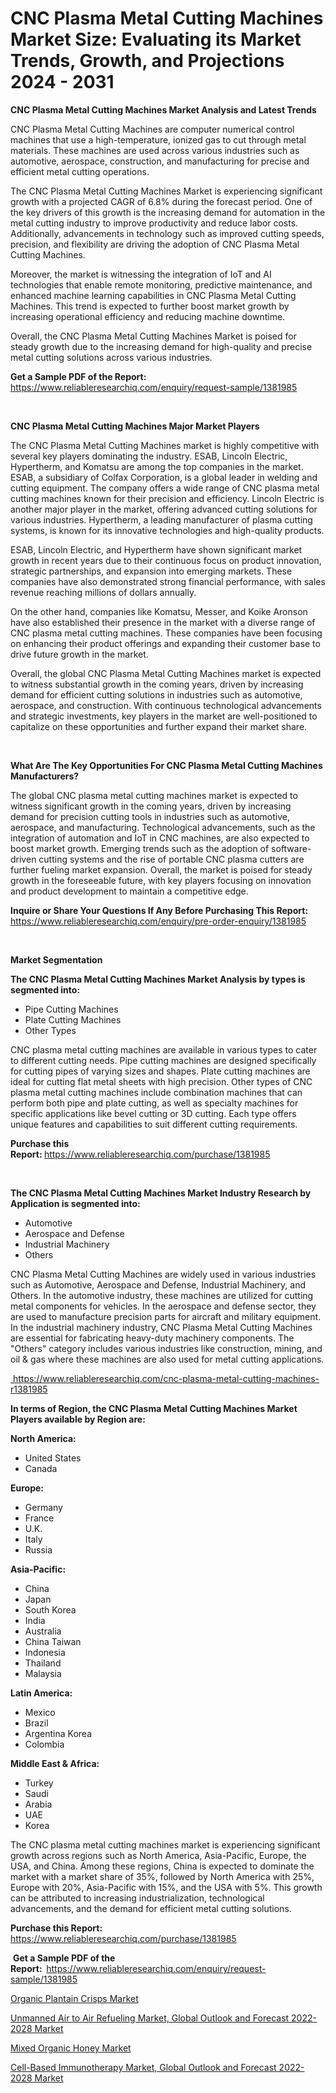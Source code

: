 <p><h1>CNC Plasma Metal Cutting Machines Market Size: Evaluating its Market Trends, Growth, and Projections 2024 - 2031</h1></p><p><strong>CNC Plasma Metal Cutting Machines Market Analysis and Latest Trends</strong></p>
<p><p>CNC Plasma Metal Cutting Machines are computer numerical control machines that use a high-temperature, ionized gas to cut through metal materials. These machines are used across various industries such as automotive, aerospace, construction, and manufacturing for precise and efficient metal cutting operations.</p><p>The CNC Plasma Metal Cutting Machines Market is experiencing significant growth with a projected CAGR of 6.8% during the forecast period. One of the key drivers of this growth is the increasing demand for automation in the metal cutting industry to improve productivity and reduce labor costs. Additionally, advancements in technology such as improved cutting speeds, precision, and flexibility are driving the adoption of CNC Plasma Metal Cutting Machines.</p><p>Moreover, the market is witnessing the integration of IoT and AI technologies that enable remote monitoring, predictive maintenance, and enhanced machine learning capabilities in CNC Plasma Metal Cutting Machines. This trend is expected to further boost market growth by increasing operational efficiency and reducing machine downtime.</p><p>Overall, the CNC Plasma Metal Cutting Machines Market is poised for steady growth due to the increasing demand for high-quality and precise metal cutting solutions across various industries.</p></p>
<p><strong>Get a Sample PDF of the Report:&nbsp;</strong> <a href="https://www.reliableresearchiq.com/enquiry/request-sample/1381985">https://www.reliableresearchiq.com/enquiry/request-sample/1381985</a></p>
<p>&nbsp;</p>
<p><strong>CNC Plasma Metal Cutting Machines Major Market Players</strong></p>
<p><p>The CNC Plasma Metal Cutting Machines market is highly competitive with several key players dominating the industry. ESAB, Lincoln Electric, Hypertherm, and Komatsu are among the top companies in the market. ESAB, a subsidiary of Colfax Corporation, is a global leader in welding and cutting equipment. The company offers a wide range of CNC plasma metal cutting machines known for their precision and efficiency. Lincoln Electric is another major player in the market, offering advanced cutting solutions for various industries. Hypertherm, a leading manufacturer of plasma cutting systems, is known for its innovative technologies and high-quality products. </p><p>ESAB, Lincoln Electric, and Hypertherm have shown significant market growth in recent years due to their continuous focus on product innovation, strategic partnerships, and expansion into emerging markets. These companies have also demonstrated strong financial performance, with sales revenue reaching millions of dollars annually. </p><p>On the other hand, companies like Komatsu, Messer, and Koike Aronson have also established their presence in the market with a diverse range of CNC plasma metal cutting machines. These companies have been focusing on enhancing their product offerings and expanding their customer base to drive future growth in the market. </p><p>Overall, the global CNC Plasma Metal Cutting Machines market is expected to witness substantial growth in the coming years, driven by increasing demand for efficient cutting solutions in industries such as automotive, aerospace, and construction. With continuous technological advancements and strategic investments, key players in the market are well-positioned to capitalize on these opportunities and further expand their market share.</p></p>
<p>&nbsp;</p>
<p><strong>What Are The Key Opportunities For CNC Plasma Metal Cutting Machines Manufacturers?</strong></p>
<p><p>The global CNC plasma metal cutting machines market is expected to witness significant growth in the coming years, driven by increasing demand for precision cutting tools in industries such as automotive, aerospace, and manufacturing. Technological advancements, such as the integration of automation and IoT in CNC machines, are also expected to boost market growth. Emerging trends such as the adoption of software-driven cutting systems and the rise of portable CNC plasma cutters are further fueling market expansion. Overall, the market is poised for steady growth in the foreseeable future, with key players focusing on innovation and product development to maintain a competitive edge.</p></p>
<p><strong>Inquire or Share Your Questions If Any Before Purchasing This Report:</strong> <a href="https://www.reliableresearchiq.com/enquiry/pre-order-enquiry/1381985">https://www.reliableresearchiq.com/enquiry/pre-order-enquiry/1381985</a></p>
<p>&nbsp;</p>
<p><strong>Market Segmentation</strong></p>
<p><strong>The CNC Plasma Metal Cutting Machines Market Analysis by types is segmented into:</strong></p>
<p><ul><li>Pipe Cutting Machines</li><li>Plate Cutting Machines</li><li>Other Types</li></ul></p>
<p><p>CNC plasma metal cutting machines are available in various types to cater to different cutting needs. Pipe cutting machines are designed specifically for cutting pipes of varying sizes and shapes. Plate cutting machines are ideal for cutting flat metal sheets with high precision. Other types of CNC plasma metal cutting machines include combination machines that can perform both pipe and plate cutting, as well as specialty machines for specific applications like bevel cutting or 3D cutting. Each type offers unique features and capabilities to suit different cutting requirements.</p></p>
<p><strong>Purchase this Report:&nbsp;</strong><a href="https://www.reliableresearchiq.com/purchase/1381985">https://www.reliableresearchiq.com/purchase/1381985</a></p>
<p>&nbsp;</p>
<p><strong>The CNC Plasma Metal Cutting Machines Market Industry Research by Application is segmented into:</strong></p>
<p><ul><li>Automotive</li><li>Aerospace and Defense</li><li>Industrial Machinery</li><li>Others</li></ul></p>
<p><p>CNC Plasma Metal Cutting Machines are widely used in various industries such as Automotive, Aerospace and Defense, Industrial Machinery, and Others. In the automotive industry, these machines are utilized for cutting metal components for vehicles. In the aerospace and defense sector, they are used to manufacture precision parts for aircraft and military equipment. In the industrial machinery industry, CNC Plasma Metal Cutting Machines are essential for fabricating heavy-duty machinery components. The "Others" category includes various industries like construction, mining, and oil & gas where these machines are also used for metal cutting applications.</p></p>
<p><a href="https://www.reliableresearchiq.com/cnc-plasma-metal-cutting-machines-r1381985">&nbsp;https://www.reliableresearchiq.com/cnc-plasma-metal-cutting-machines-r1381985</a></p>
<p><strong>In terms of Region, the CNC Plasma Metal Cutting Machines Market Players available by Region are:</strong></p>
<p>
    <p> <strong> North America: </strong>
        <ul>
            <li>United States</li>
            <li>Canada</li>
        </ul>
        </p> 
    <p> <strong> Europe: </strong>
        <ul>
            <li>Germany</li>
            <li>France</li>
            <li>U.K.</li>
            <li>Italy</li>
            <li>Russia</li>
        </ul>
        </p> 
    <p> <strong> Asia-Pacific: </strong>
        <ul>
            <li>China</li>
            <li>Japan</li>
            <li>South Korea</li>
            <li>India</li>
            <li>Australia</li>
            <li>China Taiwan</li>
            <li>Indonesia</li>
            <li>Thailand</li>
            <li>Malaysia</li>
        </ul>
        </p> 
    <p> <strong> Latin America: </strong>
        <ul>
            <li>Mexico</li>
            <li>Brazil</li>
            <li>Argentina Korea</li>
            <li>Colombia</li>
        </ul>
        </p> 
    <p> <strong> Middle East & Africa: </strong>
        <ul>
            <li>Turkey</li>
            <li>Saudi</li>
            <li>Arabia</li>
            <li>UAE</li>
            <li>Korea</li>
        </ul>
    </p>
    </p>
<p><p>The CNC plasma metal cutting machines market is experiencing significant growth across regions such as North America, Asia-Pacific, Europe, the USA, and China. Among these regions, China is expected to dominate the market with a market share of 35%, followed by North America with 25%, Europe with 20%, Asia-Pacific with 15%, and the USA with 5%. This growth can be attributed to increasing industrialization, technological advancements, and the demand for efficient metal cutting solutions.</p></p>
<p><strong>Purchase this Report: </strong><a href="https://www.reliableresearchiq.com/purchase/1381985">https://www.reliableresearchiq.com/purchase/1381985</a></p>
<p>&nbsp;<strong>Get a Sample PDF of the Report:&nbsp;&nbsp;</strong><a href="https://www.reliableresearchiq.com/enquiry/request-sample/1381985">https://www.reliableresearchiq.com/enquiry/request-sample/1381985</a></p>
<p><strong></strong></p>
<p><p><a href="https://github.com/fernandomillshz/Market-Research-Report-List-1/blob/main/organic-plantain-crisps-market.md">Organic Plantain Crisps Market</a></p><p><a href="https://medium.com/@sallyselcenk46/global-unmanned-air-to-air-refueling-market-global-outlook-and-forecast-2022-2028-market-62f7d21760b9">Unmanned Air to Air Refueling Market, Global Outlook and Forecast 2022-2028 Market</a></p><p><a href="https://github.com/polesdua1/Market-Research-Report-List-1/blob/main/mixed-organic-honey-market.md">Mixed Organic Honey Market</a></p><p><a href="https://medium.com/@kelleebernier1851/exploring-cell-based-immunotherapy-market-global-outlook-and-forecast-2022-2028-market-dynamics-9edae60f1772">Cell-Based Immunotherapy Market, Global Outlook and Forecast 2022-2028 Market</a></p></p>